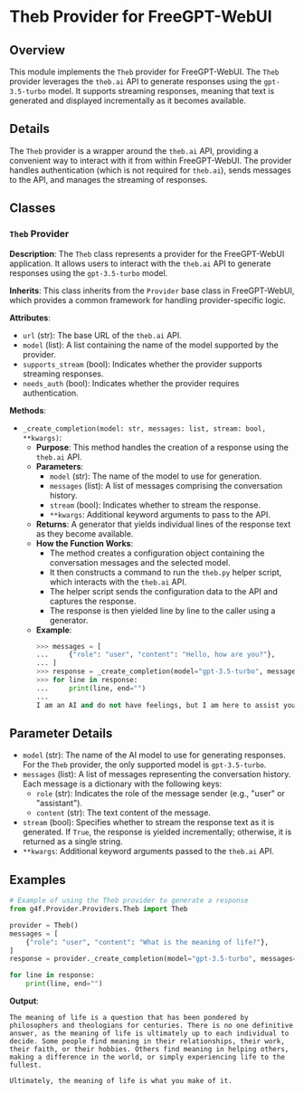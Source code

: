 # Theb Provider for FreeGPT-WebUI

## Overview

This module implements the `Theb` provider for FreeGPT-WebUI. The `Theb` provider leverages the `theb.ai` API to generate responses using the `gpt-3.5-turbo` model. It supports streaming responses, meaning that text is generated and displayed incrementally as it becomes available.

## Details

The `Theb` provider is a wrapper around the `theb.ai` API, providing a convenient way to interact with it from within FreeGPT-WebUI. The provider handles authentication (which is not required for `theb.ai`), sends messages to the API, and manages the streaming of responses.

## Classes

### `Theb` Provider

**Description**:  The `Theb` class represents a provider for the FreeGPT-WebUI application. It allows users to interact with the `theb.ai` API to generate responses using the `gpt-3.5-turbo` model.

**Inherits**:  This class inherits from the `Provider` base class in FreeGPT-WebUI, which provides a common framework for handling provider-specific logic.

**Attributes**:

- `url` (str):  The base URL of the `theb.ai` API.
- `model` (list):  A list containing the name of the model supported by the provider.
- `supports_stream` (bool):  Indicates whether the provider supports streaming responses.
- `needs_auth` (bool):  Indicates whether the provider requires authentication.

**Methods**:

- `_create_completion(model: str, messages: list, stream: bool, **kwargs)`:
    - **Purpose**: This method handles the creation of a response using the `theb.ai` API.
    - **Parameters**:
        - `model` (str): The name of the model to use for generation.
        - `messages` (list):  A list of messages comprising the conversation history.
        - `stream` (bool):  Indicates whether to stream the response.
        - `**kwargs`:  Additional keyword arguments to pass to the API.
    - **Returns**:  A generator that yields individual lines of the response text as they become available.
    - **How the Function Works**:
        - The method creates a configuration object containing the conversation messages and the selected model.
        - It then constructs a command to run the `theb.py` helper script, which interacts with the `theb.ai` API.
        - The helper script sends the configuration data to the API and captures the response.
        - The response is then yielded line by line to the caller using a generator.
    - **Example**:
        ```python
        >>> messages = [
        ...     {"role": "user", "content": "Hello, how are you?"},
        ... ]
        >>> response = _create_completion(model="gpt-3.5-turbo", messages=messages, stream=True)
        >>> for line in response:
        ...     print(line, end="")
        ... 
        I am an AI and do not have feelings, but I am here to assist you. How can I help you today? 
        ```


## Parameter Details

- `model` (str):  The name of the AI model to use for generating responses. For the `Theb` provider, the only supported model is `gpt-3.5-turbo`.
- `messages` (list):  A list of messages representing the conversation history. Each message is a dictionary with the following keys:
    - `role` (str):  Indicates the role of the message sender (e.g., "user" or "assistant").
    - `content` (str):  The text content of the message.
- `stream` (bool):  Specifies whether to stream the response text as it is generated. If `True`, the response is yielded incrementally; otherwise, it is returned as a single string.
- `**kwargs`:  Additional keyword arguments passed to the `theb.ai` API.


## Examples


```python
# Example of using the Theb provider to generate a response
from g4f.Provider.Providers.Theb import Theb

provider = Theb()
messages = [
    {"role": "user", "content": "What is the meaning of life?"},
]
response = provider._create_completion(model="gpt-3.5-turbo", messages=messages, stream=True)

for line in response:
    print(line, end="")
```

**Output**:

```
The meaning of life is a question that has been pondered by philosophers and theologians for centuries. There is no one definitive answer, as the meaning of life is ultimately up to each individual to decide. Some people find meaning in their relationships, their work, their faith, or their hobbies. Others find meaning in helping others, making a difference in the world, or simply experiencing life to the fullest.

Ultimately, the meaning of life is what you make of it. 
```